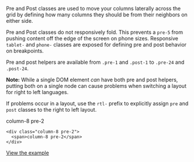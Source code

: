 Pre and Post classes are used to move your columns laterally across the grid by defining how many columns they should be from their neighbors on either side.

Pre and Post classes do not responsively fold. This prevents a `pre-5` from pushing content off the edge of the screen on phone sizes. Responsive `tablet-` and `phone-` classes are exposed for defining pre and post behavior on breakpoints.

Pre and post helpers are available from `.pre-1` and `.post-1` to `.pre-24` and `.post-24`.

**Note:** While a single DOM element *can* have both pre and post helpers, putting both on a single node can cause problems when switching a layout for right to left languages.

If problems occur in a layout, use the `rtl-` prefix to explicitly assign `pre` and `post` classes to the right to left layout.

<div class="grid-example clearfix">
  <div class="column-8 pre-2">
    <span>column-8 pre-2</span>
  </div>
</div>

```
<div class="column-8 pre-2">
  <span>column-8 pre-2</span>
</div>
```
[View the example]({{relativePath}}page-layouts/grid#pre-and-post)
